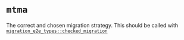 # `mtma`
The correct and chosen migration strategy. This should be called with [`migration_e2e_types::checked_migration`](/checks/e2e/util/types/src/check.rs)